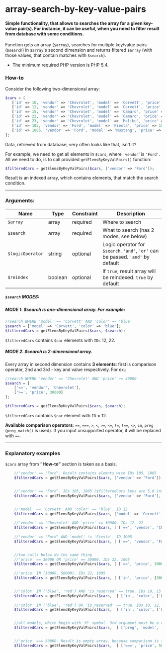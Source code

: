 # array-search-by-key-value-pairs

#### Simple functionality, that allows to searches the array for a given key-value pair(s). For instance, it can be useful, when you need to filter result from database with some conditions.

Function gets an array (`$array`), searches for multiple key/value pairs (`$search`) in `$array`'s second dimension and returns filtered
`$array` (with those values, that contain matches with `$search`).

- The minimum required PHP version is PHP 5.4.

### How-to
Consider the following two-dimensional array:
    
```php
$cars = [
   ['id' => 10, 'vendor' => 'Chevrolet', 'model' => 'Corvett', 'price' => 25965, 'color' => 'red', 'is_reserved' => true],
   ['id' => 12, 'vendor' => 'Chevrolet', 'model' => 'Corvett', 'price' => 34229, 'color' => 'blue', 'is_reserved' => false],
   ['id' => 15, 'vendor' => 'Chevrolet', 'model' => 'Camaro', 'price' => 27982, 'color' => 'blue', 'is_reserved' => true],
   ['id' => 22, 'vendor' => 'Chevrolet', 'model' => 'Camaro', 'price' => 30000, 'color' => '', 'is_reserved' => null],
   ['id' => 23, 'vendor' => 'Chevrolet', 'model' => 'Malibu', 'price' => 29999, 'color' => 'white', 'is_reserved' => true],
   ['id' => 105, 'vendor' => 'Ford', 'model' => 'Fiesta', 'price' => 15000, 'color' => 'gray', 'is_reserved' => false],
   ['id' => 1005, 'vendor' => 'Ford', 'model' => 'Mustang', 'price' => '50000', 'color' => 'white', 'is_reserved' => true],
];
```
    
Data, retrieved from database, very often looks like that, isn't it?

For example, we need to get all elements in `$cars`, where `'vendor`' is `'Ford'`. All we need to do, is to call provided `getElemsByKeyValPairs()` function:

```php
$filteredCars = getElemsByKeyValPairs($cars, ['vendor' => 'Ford']);
 ```
Result is an indexed array, which contains elements, that match the search condition.
    
----
### Arguments:

| Name               | Type     | Constraint  |Description
| -------------      | ------   | ----------- |---
| `$array`           | array    | required    |Where to search
| `$search`          | array    | required    |What to search (has 2 modes, see below) 
| `$logicOperator`   | string   | optional    |Logic operator for `$search`. `'and'`, `'or'` can be passed. `'and'` by default
| `$reindex`         | boolean  | optional    |If `true`, result array will be reindexed. `true` by default



##### `$search` MODES:

##### MODE 1. $search is **one-dimensional** array. For example:

```php
//search WHERE 'model' == 'Corvett' AND 'color' == 'blue'
$search = ['model' => 'Corvett', 'color' => 'blue'];
$filteredCars = getElemsByKeyValPairs($cars, $search);
```

`$filteredCars` contains `$car` elements with `IDs` 12, 22.

##### MODE 2. $search is **2-dimensional** array. 

Every array in second dimension contains **3 elements**: first is comparison operator, 2nd and 3rd - key and value respectively. For ex.:

```php
//search WHERE 'vendor' == 'Chevrolet' AND 'price' >= 30000
$search = [ 
    ['==', 'vendor', 'Chevrolet'], 
    ['>=', 'price', 30000] 
];

$filteredCars = getElemsByKeyValPairs($cars, $search);
```

`$filteredCars` contains `$car` element with `ID` = 12.

**Available comparison operators**: `==`, `===`, `>`, `<`, `>=`, `<=`, `!=`, `!==`, `<>`, `in`, `preg` (`preg_match()` is used).
If you input unsupported operator, it will be replaced with `==`.

----

### Explanatory examples

`$cars` array from **"How-to"** section is taken as a basis.

```php
    //'vendor' == 'Ford'. Result contains elemnts with IDs 105, 1005
    $filteredCars = getElemsByKeyValPairs($cars, ['vendor' => 'Ford']);


    //'vendor' == 'Ford'. IDs 105, 1005 ($filteredCars keys are 5,6 instead of 0, 1)
    $filteredCars = getElemsByKeyValPairs($cars, ['vendor' => 'Ford'], 'and', false);


    //'model' == 'Corvett' AND 'color' == 'blue'. ID 12
    $filteredCars = getElemsByKeyValPairs($cars, ['model' => 'Corvett', 'color' => 'blue']);
    
    //'vendor' == 'Chevrolet' AND 'price' >= 30000. IDs 12, 22
    $filteredCars = getElemsByKeyValPairs($cars, [ ['==', 'vendor', 'Chevrolet'], ['>=', 'price', 30000] ]);
    
    //'vendor' == 'Ford' AND 'model' != 'Fiesta'. ID 1005
    $filteredCars = getElemsByKeyValPairs($cars, [ ['==', 'vendor', 'Ford'], ['!=', 'model', 'Fiesta'] ]);


    //two calls below do the same thing
    //'price' == 30000 OR 'price' == 50000. IDs 22, 1005
    $filteredCars = getElemsByKeyValPairs($cars, [ ['==', 'price', 30000], ['==', 'price', 50000] ], 'or');
    
    //'price' IN (30000, 50000). IDs 22, 1005
    $filteredCars = getElemsByKeyValPairs($cars, [ ['in', 'price', [30000, 50000]] ]);


    //'color' IN ('blue', 'red') AND 'is_reserved' == true. IDs 10, 15
    $filteredCars = getElemsByKeyValPairs($cars,  [ ['in', 'color', ['blue', 'red']], ['==', 'is_reserved', true] ]);
    
    //'color' IN ('blue', 'red') OR 'is_reserved' == true. IDs 10, 12, 15, 23, 1005
    $filteredCars = getElemsByKeyValPairs($cars,  [ ['in', 'color', ['blue', 'red']], ['==', 'is_reserved', true] ], 'or');


    //all models, which begin with 'M' symbol. 3rd argument must be a valid regexp. IDs 23, 1005
    $filteredCars = getElemsByKeyValPairs($cars,  [ ['preg', 'model', '/^M/'] ]);


    //'price' === 50000. Result is empty array, because comparison is strict
    $filteredCars = getElemsByKeyValPairs($cars,  [ ['===', 'price', 50000] ]);
```
